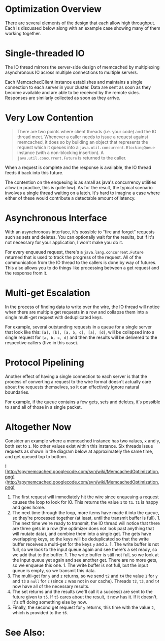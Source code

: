 # Optimization Overview #

There are several elements of the design that each allow high throughput. Each is discussed below along with an example case showing many of them working together.

# Single-threaded IO #

The IO thread mirrors the server-side design of memcached by multiplexing asynchronous IO across multiple connections to multiple servers.

Each MemcachedClient instance establishes and maintains a single connection to each server in your cluster. Data are sent as soon as they become available and are able to be received by the remote sides. Responses are similarly collected as soon as they arrive.

# Very Low Contention #

> There are two points where client threads (i.e. your code) and the IO thread meet. Whenever a caller needs to issue a request against memcached, it does so by building an object that represents the request which it queues into a `java.util.concurrent.BlockingQueue` instance (with a non-blocking insertion). A `java.util.concurrent.Future` is returned to the caller.

When a request is complete and the response is available, the IO thread feeds it back into this future.

The contention on the enqueuing is as small as java's concurrency utilities allow (in practice, this is quite low). As for the result, the typical scenario involves a single thread waiting on a latch. It's hard to imagine a case where either of these would contribute a detectable amount of latency.

# Asynchronous Interface #

With an asynchronous interface, it's possible to “fire and forget” requests such as sets and deletes. You can optionally wait for the results, but if it's not necessary for your application, I won't make you do it.

For every enqueued request, there's a `java.lang.concurrent.Future` returned that is used to track the progress of the request.  All of the communication from the IO thread to the callers is done by way of futures. This also allows you to do things like processing between a get request and the response from it.

# Multi-get Escalation #

In the process of finding data to write over the wire, the IO thread will notice when there are multiple get requests in a row and collapse them into a single multi-get request with deduplicated keys.

For example, several outstanding requests in a queue for a single server that look like this: `[a], [b], [a, b, c], [a], [d]`, will be collapsed into a single request for `[a, b, c, d]` and then the results will be delivered to the respective callers (five in this case).

# Protocol Pipelining #

Another effect of having a single connection to each server is that the process of converting a request to the wire format doesn't actually care about the requests themselves, so it can effectively ignore natural boundaries.

For example, if the queue contains a few gets, sets and deletes, it's possible to send all of those in a single packet.

# Altogether Now #

Consider an example where a memcached instance has two values, `x` and `y`, both set to `1`.  No other values exist within this instance. Six threads issue requests as shown in the diagram below at approximately the same time, and get queued top to bottom.

![http://spymemcached.googlecode.com/svn/wiki/MemcachedOptimization.png](http://spymemcached.googlecode.com/svn/wiki/MemcachedOptimization.png)

  1. The first request will immediately hit the wire since enqueuing a request causes the loop to look for IO. This returns the value `1` to `t1`. `t1` is happy and goes home.
  1. The next time through the loop, more items have made it into the queue, so they're processed together (at least, until the transmit buffer is full).
    1. The next time we're ready to transmit, the IO thread will notice that there are three gets in a row (the optimizer does not look past anything that will mutate data), and combine them into a single get. The gets have overlapping keys, so the keys will be deduplicated so that the write buffer receives a multi-get for the keys `y` and `z`.
    1. The write buffer is not full, so we look to the input queue again and see there's a set ready, so we add that to the buffer.
    1. The write buffer is still not full, so we look at the input queue yet again and see another get. There are no more gets, so we enqueue this one.
    1. The write buffer is not full, but the input queue is empty, so we transmit this data.
  1. The multi-get for `y` and `z` returns, so we send `t2` and `t4` the value `1` for `y` and `t3` a `null` for `z` (since `z` was not in our cache). Threads `t2`, `t3`, and `t4` now have all of the necessary results.
  1. The set returns and the results (we'll call it a success) are sent to the future given to `t5`. If `t5` cares about the result, it now has it. If it doesn't, it's off doing something else by now.
  1. Finally, the second get request for `y` returns, this time with the value `2`, which is provided to the `t6`.

# See Also: #

